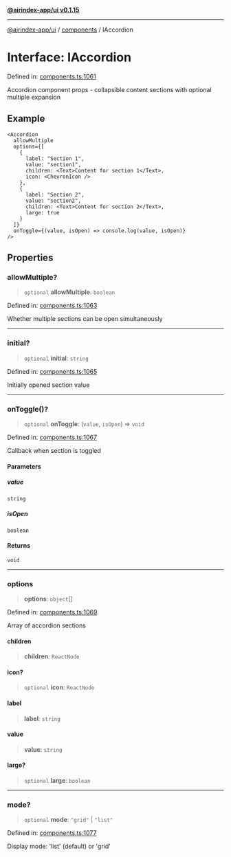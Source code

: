 [**@airindex-app/ui v0.1.15**](../../README.md)

***

[@airindex-app/ui](../../README.md) / [components](../README.md) / IAccordion

# Interface: IAccordion

Defined in: [components.ts:1061](https://github.com/airindex-app/ui/blob/c7ea135614befbd5605b13569e79882284e03edb/src/types/components.ts#L1061)

Accordion component props - collapsible content sections with optional multiple expansion

## Example

```tsx
<Accordion
  allowMultiple
  options={[
    {
      label: "Section 1",
      value: "section1",
      children: <Text>Content for section 1</Text>,
      icon: <ChevronIcon />
    },
    {
      label: "Section 2",
      value: "section2",
      children: <Text>Content for section 2</Text>,
      large: true
    }
  ]}
  onToggle={(value, isOpen) => console.log(value, isOpen)}
/>
```

## Properties

### allowMultiple?

> `optional` **allowMultiple**: `boolean`

Defined in: [components.ts:1063](https://github.com/airindex-app/ui/blob/c7ea135614befbd5605b13569e79882284e03edb/src/types/components.ts#L1063)

Whether multiple sections can be open simultaneously

***

### initial?

> `optional` **initial**: `string`

Defined in: [components.ts:1065](https://github.com/airindex-app/ui/blob/c7ea135614befbd5605b13569e79882284e03edb/src/types/components.ts#L1065)

Initially opened section value

***

### onToggle()?

> `optional` **onToggle**: (`value`, `isOpen`) => `void`

Defined in: [components.ts:1067](https://github.com/airindex-app/ui/blob/c7ea135614befbd5605b13569e79882284e03edb/src/types/components.ts#L1067)

Callback when section is toggled

#### Parameters

##### value

`string`

##### isOpen

`boolean`

#### Returns

`void`

***

### options

> **options**: `object`[]

Defined in: [components.ts:1069](https://github.com/airindex-app/ui/blob/c7ea135614befbd5605b13569e79882284e03edb/src/types/components.ts#L1069)

Array of accordion sections

#### children

> **children**: `ReactNode`

#### icon?

> `optional` **icon**: `ReactNode`

#### label

> **label**: `string`

#### value

> **value**: `string`

#### large?

> `optional` **large**: `boolean`

***

### mode?

> `optional` **mode**: `"grid"` \| `"list"`

Defined in: [components.ts:1077](https://github.com/airindex-app/ui/blob/c7ea135614befbd5605b13569e79882284e03edb/src/types/components.ts#L1077)

Display mode: 'list' (default) or 'grid'
